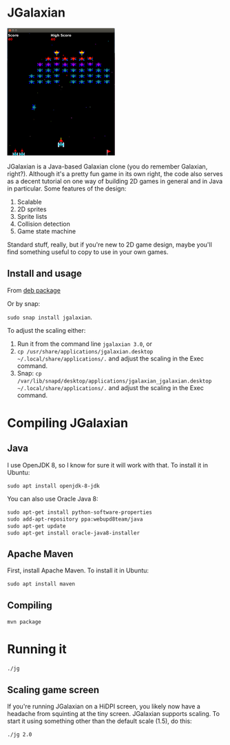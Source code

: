 # JGalaxian

<img src="jgalaxian.png" width="250" />


JGalaxian is a Java-based Galaxian clone (you do remember Galaxian, right?). Although it's a pretty fun game in its own right, the code also serves as a decent tutorial on one way of building 2D games in general and in Java in particular. Some features of the design:

1. Scalable
1. 2D sprites
1. Sprite lists
1. Collision detection
1. Game state machine

Standard stuff, really, but if you're new to 2D game design, maybe you'll find something useful to copy to use in your own games.

## Install and usage

From [deb package](https://github.com/jsseidel/jgalaxian/releases)

Or by snap:

`sudo snap install jgalaxian`.

To adjust the scaling either:

1. Run it from the command line `jgalaxian 3.0`, or
2. `cp /usr/share/applications/jgalaxian.desktop ~/.local/share/applications/.`
   and adjust the scaling in the Exec command.
3. Snap: `cp /var/lib/snapd/desktop/applications/jgalaxian_jgalaxian.desktop
   ~/.local/share/applications/.` and adjust the scaling in the Exec command.

# Compiling JGalaxian

## Java

I use OpenJDK 8, so I know for sure it will work with that. To install it in Ubuntu:

```
sudo apt install openjdk-8-jdk
```

You can also use Oracle Java 8:

```
sudo apt-get install python-software-properties
sudo add-apt-repository ppa:webupd8team/java
sudo apt-get update
sudo apt-get install oracle-java8-installer
```

## Apache Maven

First, install Apache Maven. To install it in Ubuntu:

```
sudo apt install maven
```

## Compiling

```
mvn package
```

# Running it

```
./jg
```

## Scaling game screen

If you're running JGalaxian on a HiDPI screen, you likely now have a headache from squinting at the tiny screen. JGalaxian supports scaling. To start it using something other than the default scale (1.5), do this:

```
./jg 2.0
```
